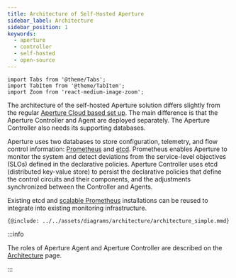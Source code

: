 ```yaml
---
title: Architecture of Self-Hosted Aperture
sidebar_label: Architecture
sidebar_position: 1
keywords:
  - aperture
  - controller
  - self-hosted
  - open-source
---
```


```mdx-code-block
import Tabs from '@theme/Tabs';
import TabItem from '@theme/TabItem';
import Zoom from 'react-medium-image-zoom';
```

The architecture of the self-hosted Aperture solution differs slightly from the
regular [Aperture Cloud based set up](/architecture/architecture.md). The main
difference is that the Aperture Controller and Agent are deployed separately.
The Aperture Controller also needs its supporting databases.

Aperture uses two databases to store configuration, telemetry, and flow control
information: [Prometheus][prometheus] and [etcd][etcd]. Prometheus enables
Aperture to monitor the system and detect deviations from the service-level
objectives (SLOs) defined in the declarative policies. Aperture Controller uses
etcd (distributed key-value store) to persist the declarative policies that
define the control circuits and their components, and the adjustments
synchronized between the Controller and Agents.

Existing etcd and
[scalable Prometheus](https://promlabs.com/blog/2021/10/14/promql-vendor-compatibility-round-three)
installations can be reused to integrate into existing monitoring
infrastructure.

<Zoom>

```mermaid
{@include: ../../assets/diagrams/architecture/architecture_simple.mmd}
```

</Zoom>

:::info

The roles of Aperture Agent and Aperture Controller are described on the
[Architecture][architecture] page.

:::

[architecture]: /architecture/architecture.md
[prometheus]: https://prometheus.io
[etcd]: https://etcd.io
